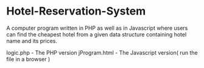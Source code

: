 # Hotel-Reservation-System
A computer program written in PHP as well as in Javascript where users can find the cheapest hotel from a given data structure containing hotel name and its prices.

logic.php - The PHP version
jProgram.html - The Javascript version( run the file in a browser )
